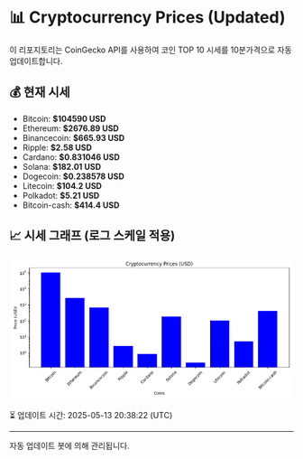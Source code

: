 
# 📊 Cryptocurrency Prices (Updated)

이 리포지토리는 CoinGecko API를 사용하여 코인 TOP 10 시세를 10분가격으로 자동 업데이트합니다.

## 💰 현재 시세
- Bitcoin: **$104590 USD**
- Ethereum: **$2676.89 USD**
- Binancecoin: **$665.93 USD**
- Ripple: **$2.58 USD**
- Cardano: **$0.831046 USD**
- Solana: **$182.01 USD**
- Dogecoin: **$0.238578 USD**
- Litecoin: **$104.2 USD**
- Polkadot: **$5.21 USD**
- Bitcoin-cash: **$414.4 USD**

## 📈 시세 그래프 (로그 스케일 적용)
![Crypto Prices](crypto_prices.png)

⏳ 업데이트 시간: 2025-05-13 20:38:22 (UTC)

---
자동 업데이트 봇에 의해 관리됩니다.
